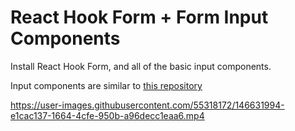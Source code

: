 # React Hook Form + Form Input Components

Install React Hook Form, and all of the basic input components.

Input components are similar to [this repository](https://github.com/theodorusclarence/rhf-input)

https://user-images.githubusercontent.com/55318172/146631994-e1cac137-1664-4cfe-950b-a96decc1eaa6.mp4